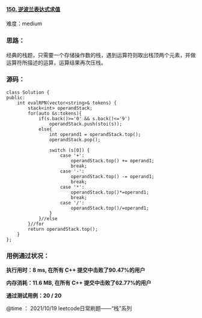 #### [150. 逆波兰表达式求值](https://leetcode-cn.com/problems/evaluate-reverse-polish-notation/)

难度：medium

### **思路：**

​		经典的栈题，只需要一个存储操作数的栈，遇到运算符则取出栈顶两个元素，并做运算符所描述的运算，运算结果再次压栈。

### **源码：**

```
class Solution {
public:
    int evalRPN(vector<string>& tokens) {
        stack<int> operandStack;
        for(auto &s:tokens){
            if(s.back()>='0' && s.back()<='9')
                operandStack.push(stoi(s));
            else{
                int operand1 = operandStack.top();
                operandStack.pop();

                switch (s[0]) {
                    case '+':
                        operandStack.top() += operand1;
                        break;
                    case '-':
                        operandStack.top() -= operand1;
                        break;
                    case '*':
                        operandStack.top()*=operand1;
                        break;
                    case '/':
                        operandStack.top()/=operand1;
                }
            }//else
        }//for
        return operandStack.top();
    }
};
```



### **用例通过状况：**

**执行用时：8 ms, 在所有 C++ 提交中击败了90.47%的用户**

**内存消耗：11.6 MB, 在所有 C++ 提交中击败了62.77%的用户**

**通过测试用例：20 / 20**



@time ： 2021/10/19  leetcode日常刷题——“栈”系列 

